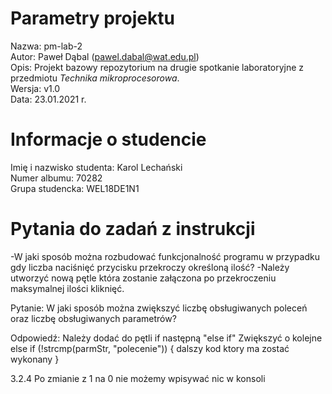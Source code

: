 # Parametry projektu

Nazwa: pm-lab-2  
Autor: Paweł Dąbal (pawel.dabal@wat.edu.pl)  
Opis: Projekt bazowy repozytorium na drugie spotkanie laboratoryjne z przedmiotu _Technika mikroprocesorowa_.  
Wersja: v1.0  
Data: 23.01.2021 r.

# Informacje o studencie

Imię i nazwisko studenta: Karol Lechański  
Numer albumu: 70282  
Grupa studencka: WEL18DE1N1

# Pytania do zadań z instrukcji
-W jaki sposób można rozbudować funkcjonalność programu w przypadku gdy liczba naciśnięć przycisku przekroczy określoną ilość?
-Należy utworzyć nową pętle która zostanie załączona po przekroczeniu maksymalnej ilości kliknięć.

Pytanie: W jaki sposób można zwiększyć liczbę obsługiwanych poleceń oraz liczbę obsługiwanych parametrów?

Odpowiedź: Należy dodać do pętli if następną "else if" 
Zwiększyć o kolejne else if (!strcmp(parmStr, "polecenie"))
{
    dalszy kod ktory ma zostać wykonany 
}

3.2.4
Po zmianie z 1 na 0 nie możemy wpisywać nic w konsoli
